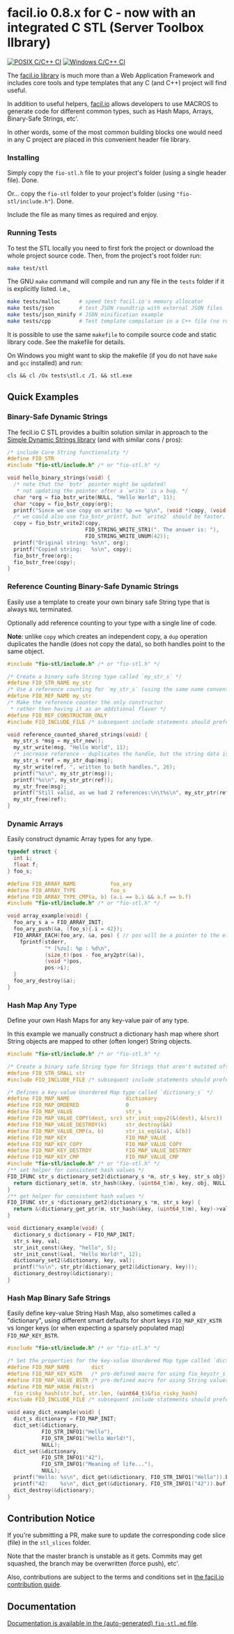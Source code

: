 # facil.io 0.8.x for C - now with an integrated C STL (Server Toolbox lIbrary)

[![POSIX C/C++ CI](https://github.com/facil-io/cstl/actions/workflows/c-cpp.yml/badge.svg)](https://github.com/facil-io/cstl/actions/workflows/c-cpp.yml) [![Windows C/C++ CI](https://github.com/facil-io/cstl/actions/workflows/windows.yml/badge.svg)](https://github.com/facil-io/cstl/actions/workflows/windows.yml)

The [facil.io library](https://facil.io) is much more than a Web Application Framework and includes core tools and type templates that any C (and C++) project will find useful.

In addition to useful helpers, [facil.io](https://facil.io) allows developers to use MACROS to generate code for different common types, such as Hash Maps, Arrays, Binary-Safe Strings, etc'.

In other words, some of the most common building blocks one would need in any C project are placed in this convenient header file library.

### Installing

Simply copy the `fio-stl.h` file to your project's folder (using a single header file).  Done.

Or... copy the `fio-stl` folder to your project's folder (using `"fio-stl/include.h"`). Done.

Include the file as many times as required and enjoy.

### Running Tests

To test the STL locally you need to first fork the project or download the whole project source code. Then, from the project's root folder run:

```bash
make test/stl
```

The GNU `make` command will compile and run any file in the `tests` folder if it is explicitly listed. i.e.,

```bash
make tests/malloc      # speed test facil.io's memory allocator
make tests/json        # test JSON roundtrip with external JSON files
make tests/json_minify # JSON minification example
make tests/cpp         # Test template compilation in a C++ file (no run)... may fail on some compilers
```

It is possible to use the same `makefile` to compile source code and static library code. See the makefile for details.

On Windows you might want to skip the makefile (if you do not have `make` and `gcc` installed) and run:

```dos
cls && cl /Ox tests\stl.c /I. && stl.exe 
```

## Quick Examples

### Binary-Safe Dynamic Strings

The fecil.io C STL provides a builtin solution similar in approach to the [Simple Dynamic Strings library](https://github.com/antirez/sds) (and with similar cons / pros):

```c
/* include Core String functionality */
#define FIO_STR
#include "fio-stl/include.h" /* or "fio-stl.h" */

void hello_binary_strings(void) {
  /* note that the `bstr` pointer might be updated!
   * not updating the pointer after a `write` is a bug. */
  char *org = fio_bstr_write(NULL, "Hello World", 11);
  char *copy = fio_bstr_copy(org);
  printf("Since we use copy on write: %p == %p\n", (void *)copy, (void *)org);
  /* we could also use fio_bstr_printf, but `write2` should be faster. */
  copy = fio_bstr_write2(copy,
                         FIO_STRING_WRITE_STR1(". The answer is: "),
                         FIO_STRING_WRITE_UNUM(42));
  printf("Original string: %s\n", org);
  printf("Copied string:   %s\n", copy);
  fio_bstr_free(org);
  fio_bstr_free(copy);
}
```

### Reference Counting Binary-Safe Dynamic Strings

Easily use a template to create your own binary safe String type that is always `NUL` terminated.

Optionally add reference counting to your type with a single line of code.

**Note**: unlike `copy` which creates an independent copy, a `dup` operation duplicates the handle (does not copy the data), so both handles point to the same object.

```c
#include "fio-stl/include.h" /* or "fio-stl.h" */

/* Create a binary safe String type called `my_str_s` */
#define FIO_STR_NAME my_str
/* Use a reference counting for `my_str_s` (using the same name convention) */
#define FIO_REF_NAME my_str
/* Make the reference counter the only constructor
 * rather then having it as an additional flavor */
#define FIO_REF_CONSTRUCTOR_ONLY
#include FIO_INCLUDE_FILE /* subsequent include statements should prefer MACRO */

void reference_counted_shared_strings(void) {
  my_str_s *msg = my_str_new();
  my_str_write(msg, "Hello World", 11);
  /* increase reference - duplicates the handle, but the string data is shared(!) */
  my_str_s *ref = my_str_dup(msg);
  my_str_write(ref, ", written to both handles.", 26);
  printf("%s\n", my_str_ptr(msg));
  printf("%s\n", my_str_ptr(ref));
  my_str_free(msg);
  printf("Still valid, as we had 2 references:\n\t%s\n", my_str_ptr(ref));
  my_str_free(ref);
}
```

### Dynamic Arrays

Easily construct dynamic Array types for any type.

```c
typedef struct {
  int i;
  float f;
} foo_s;

#define FIO_ARRAY_NAME           foo_ary
#define FIO_ARRAY_TYPE           foo_s
#define FIO_ARRAY_TYPE_CMP(a, b) (a.i == b.i && a.f == b.f)
#include "fio-stl/include.h" /* or "fio-stl.h" */

void array_example(void) {
  foo_ary_s a = FIO_ARRAY_INIT;
  foo_ary_push(&a, (foo_s){.i = 42});
  FIO_ARRAY_EACH(foo_ary, &a, pos) { // pos will be a pointer to the element
    fprintf(stderr,
            "* [%zu]: %p : %d\n",
            (size_t)(pos - foo_ary2ptr(&a)),
            (void *)pos,
            pos->i);
  }
  foo_ary_destroy(&a);
}
```

### Hash Map Any Type

Define your own Hash Maps for any key-value pair of any type.

In this example we manually construct a dictionary hash map where short String objects are mapped to other (often longer) String objects.

```c
#include "fio-stl/include.h" /* or "fio-stl.h" */

/* Create a binary safe String type for Strings that aren't mutated often */
#define FIO_STR_SMALL str
#include FIO_INCLUDE_FILE /* subsequent include statements should prefer MACRO */

/* Defines a key-value Unordered Map type called `dictionary_s` */
#define FIO_MAP_NAME                  dictionary
#define FIO_MAP_ORDERED               0
#define FIO_MAP_VALUE                 str_s
#define FIO_MAP_VALUE_COPY(dest, src) str_init_copy2(&(dest), &(src))
#define FIO_MAP_VALUE_DESTROY(k)      str_destroy(&k)
#define FIO_MAP_VALUE_CMP(a, b)       str_is_eq(&(a), &(b))
#define FIO_MAP_KEY                   FIO_MAP_VALUE
#define FIO_MAP_KEY_COPY              FIO_MAP_VALUE_COPY
#define FIO_MAP_KEY_DESTROY           FIO_MAP_VALUE_DESTROY
#define FIO_MAP_KEY_CMP               FIO_MAP_VALUE_CMP
#include "fio-stl/include.h" /* or "fio-stl.h" */
/** set helper for consistent hash values */
FIO_IFUNC str_s dictionary_set2(dictionary_s *m, str_s key, str_s obj) {
  return dictionary_set(m, str_hash(&key, (uint64_t)m), key, obj, NULL);
}
/** get helper for consistent hash values */
FIO_IFUNC str_s *dictionary_get2(dictionary_s *m, str_s key) {
  return &(dictionary_get_ptr(m, str_hash(&key, (uint64_t)m), key)->value);
}

void dictionary_example(void) {
  dictionary_s dictionary = FIO_MAP_INIT;
  str_s key, val;
  str_init_const(&key, "hello", 5);
  str_init_const(&val, "Hello World!", 12);
  dictionary_set2(&dictionary, key, val);
  printf("%s\n", str_ptr(dictionary_get2(&dictionary, key)));
  dictionary_destroy(&dictionary);
}
```

### Hash Map Binary Safe Strings

Easily define key-value String Hash Map, also sometimes called a "dictionary", using different smart defaults for short keys `FIO_MAP_KEY_KSTR` vs longer keys (or when expecting a sparsely populated map) `FIO_MAP_KEY_BSTR`.

```c
#include "fio-stl/include.h" /* or "fio-stl.h" */

/* Set the properties for the key-value Unordered Map type called `dict_s` */
#define FIO_MAP_NAME       dict
#define FIO_MAP_KEY_KSTR   /* pre-defined macro for using fio_keystr_s keys. */
#define FIO_MAP_VALUE_BSTR /* pre-defined macro for using String values. */
#define FIO_MAP_HASH_FN(str)                                                   \
  fio_risky_hash(str.buf, str.len, (uint64_t)&fio_risky_hash)
#include FIO_INCLUDE_FILE /* subsequent include statements should prefer MACRO */

void easy_dict_example(void) {
  dict_s dictionary = FIO_MAP_INIT;
  dict_set(&dictionary,
           FIO_STR_INFO1("Hello"),
           FIO_STR_INFO1("Hello World!"),
           NULL);
  dict_set(&dictionary,
           FIO_STR_INFO1("42"),
           FIO_STR_INFO1("Meaning of life..."),
           NULL);
  printf("Hello: %s\n", dict_get(&dictionary, FIO_STR_INFO1("Hello")).buf);
  printf("42:    %s\n", dict_get(&dictionary, FIO_STR_INFO1("42")).buf);
  dict_destroy(&dictionary);
}
```

## Contribution Notice

If you're submitting a PR, make sure to update the corresponding code slice (file) in the `stl_slices` folder.

Note that the master branch is unstable as it gets. Commits may get squashed, the branch may be overwritten (force push), etc'.

Also, contributions are subject to the terms and conditions set in [the facil.io contribution guide](https://github.com/boazsegev/facil.io/CONTRIBUTING.md). 

## Documentation

[Documentation is available in the (auto-generated) `fio-stl.md` file](fio-stl.md).
